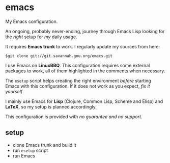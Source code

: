 emacs
=====

My Emacs configuration.

An ongoing, probably never-ending, journey through Emacs Lisp looking for the *right* setup for *my* daily usage.

It requires **Emacs trunk** to work.
I regularly update my sources from here:
```console
$git clone git://git.savannah.gnu.org/emacs.git
```

I use Emacs on **LinuxBBQ**. This configuration requires some external packages to work, all of them highlighted in the comments when necessary.

The ```esetup``` script helps creating the right environment *before* starting Emacs with this configuration. If it does not work as you expect, *fix it yourself*.

I mainly use Emacs for **Lisp** (Clojure, Common Lisp, Scheme and Elisp) and **LaTeX**, so my setup is planned accordingly.

This configuration is provided with *no guarantee and no support*.


setup
-----
- clone Emacs trunk and build it
- run ```esetup``` script
- run Emacs
